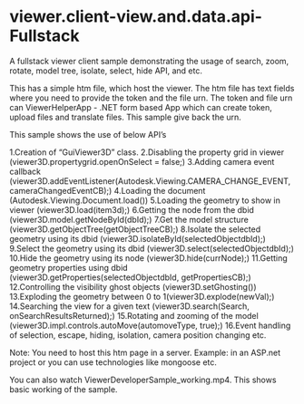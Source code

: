 viewer.client-view.and.data.api-Fullstack
=========================================

A fullstack viewer client sample demonstrating the usage of search, zoom, rotate, model tree, isolate, select, hide API, and etc.

This has a simple htm file, which host the viewer. The htm file has text fields where you need to provide the token and the file urn. 
The token and file urn can ViewerHelperApp - .NET form based App which can create token, upload files and translate files. This sample give back the urn.

This sample shows the use of below API’s

1.Creation of “GuiViewer3D” class.
2.Disabling the property grid in viewer (viewer3D.propertygrid.openOnSelect = false;)
3.Adding camera event callback (viewer3D.addEventListener(Autodesk.Viewing.CAMERA_CHANGE_EVENT, cameraChangedEventCB);)
4.Loading the document (Autodesk.Viewing.Document.load())
5.Loading the geometry to show in viewer (viewer3D.load(item3d);)
6.Getting the node from the dbid (viewer3D.model.getNodeById(dbId);)
7.Get the model structure (viewer3D.getObjectTree(getObjectTreeCB);)
8.Isolate the selected geometry using its dbid (viewer3D.isolateById(selectedObjectdbId);)
9.Select the geometry using its dbid (viewer3D.select(selectedObjectdbId);)
10.Hide the geometry using its node (viewer3D.hide(currNode);)
11.Getting geometry properties using dbid (viewer3D.getProperties(selectedObjectdbId, getPropertiesCB);) 
12.Controlling the visibility ghost objects (viewer3D.setGhosting()) 
13.Exploding the geometry between 0 to 1(viewer3D.explode(newVal);)
14.Searching the view for a given text (viewer3D.search(Search, onSearchResultsReturned);)
15.Rotating and zooming of the model (viewer3D.impl.controls.autoMove(automoveType, true);)
16.Event handling of selection, escape, hiding, isolation, camera position changing etc. 

Note: You need to host this htm page in a server. Example: in an ASP.net project or you can use technologies like mongoose etc. 

You can also watch ViewerDeveloperSample_working.mp4. This shows basic working of the sample.
